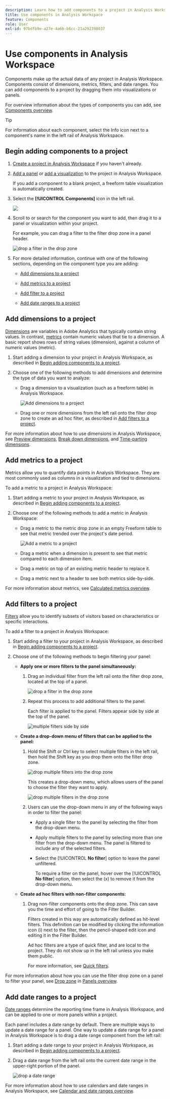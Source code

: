 ```yaml
---
description: Learn how to add components to a project in Analysis Workspace
title: Use components in Analysis Workspace
feature: Components
role: User
exl-id: 97bdfb9e-a27e-4a6b-b6cc-21a292398037
---
```

# Use components in Analysis Workspace

Components make up the actual data of any project in Analysis Workspace. Components consist of dimensions, metrics, filters, and date ranges. You can add components to a project by dragging them into visualizations or panels.

For overview information about the types of components you can add, see [Components overview](/help/components/overview.md).

>[!TIP]
>
>For information about each component, select the Info icon next to a component's name in the left rail of Analysis Workspace.

## Begin adding components to a project

1. [Create a project in Analysis Workspace](/help/analysis-workspace/build-workspace-project/create-projects.md) if you haven't already.

1. [Add a panel](/help/analysis-workspace/c-panels/panels.md) or [add a visualization](/help/analysis-workspace/visualizations/freeform-analysis-visualizations.md#add-visualizations-to-a-panel) to the project in Analysis Workspace. 

   If you add a component to a blank project, a freeform table visualization is automatically created.

1. Select the **[!UICONTROL Components]** icon in the left rail.

   ![](assets/build-components.png)

1. Scroll to or search for the component you want to add, then drag it to a panel or visualization within your project. 

   For example, you can drag a filter to the filter drop zone in a panel header.

   ![drop a filter in the drop zone](assets/filter-dropzone.png)

1. For more detailed information, continue with one of the following sections, depending on the component type you are adding:

   * [Add dimensions to a project](#add-dimensions-to-a-project)

   * [Add metrics to a project](#add-metrics-to-a-project)

   * [Add filter to a project](#add-filters-to-a-project)

   * [Add date ranges to a project](#add-date-ranges-to-a-project)

## Add dimensions to a project

[Dimensions](/help/components/dimensions/overview.md) are variables in Adobe Analytics that typically contain string values. In contrast, [metrics](/help/components/calc-metrics/calc-metr-overview.md) contain numeric values that tie to a dimension. A basic report shows rows of string values (dimension), against a column of numeric values (metric).

1. Start adding a dimension to your project in Analysis Workspace, as described in [Begin adding components to a project](#begin-adding-components-to-a-project).

1. Choose one of the following methods to add dimensions and determine the type of data you want to analyze:

   * Drag a dimension to a visualization (such as a freeform table) in Analysis Workspace.

     ![Add dimensions to a project](assets/add-dimensions.png)
   
   * Drag one or more dimensions from the left rail onto the filter drop zone to create an ad hoc filter, as described in [Add filters to a project](#add-filters-to-a-project).

For more information about how to use dimensions in Analysis Workspace, see [Preview dimensions](/help/components/dimensions/view-dimensions.md), [Break down dimensions](/help/components/dimensions/t-breakdown-fa.md), and [Time-parting dimensions](/help/components/dimensions/time-parting-dimensions.md).

## Add metrics to a project

Metrics allow you to quantify data points in Analysis Workspace. They are most commonly used as columns in a visualization and tied to dimensions.

To add a metric to a project in Analysis Workspace:

1. Start adding a metric to your project in Analysis Workspace, as described in [Begin adding components to a project](#begin-adding-components-to-a-project).

1. Choose one of the following methods to add a metric in Analysis Workspace:

   * Drag a metric to the metric drop zone in an empty Freeform table to see that metric trended over the project's date period. 

     ![Add a metric to a project](assets/add-metrics.png)

   * Drag a metric when a dimension is present to see that metric compared to each dimension item. 

   * Drag a metric on top of an existing metric header to replace it.

   * Drag a metric next to a header to see both metrics side-by-side.

For more information about metrics, see [Calculated metrics overview](/help/components/calc-metrics/calc-metr-overview.md).

## Add filters to a project

[Filters](/help/components/filters/filters-overview.md) allow you to identify subsets of visitors based on characteristics or specific interactions.

To add a filter to a project in Analysis Workspace:

1. Start adding a filter to your project in Analysis Workspace, as described in [Begin adding components to a project](#begin-adding-components-to-a-project).

1. Choose one of the following methods to begin filtering your panel:

   * **Apply one or more filters to the panel simultaneously:**
   
     1. Drag an individual filter from the left rail onto the filter drop zone, located at the top of a panel. 

        ![drop a filter in the drop zone](assets/filter-dropzone.png)

     1. Repeat this process to add additional filters to the panel. 
   
        Each filter is applied to the panel. Filters appear side by side at the top of the panel. 

        ![multiple filters side by side](assets/filter-multiple.png)     

   * **Create a drop-down menu of filters that can be applied to the panel:** 
   
     1. Hold the Shift or Ctrl key to select multiple filters in the left rail, then hold the Shift key as you drop them onto the filter drop zone.

        ![drop multiple filters into the drop zone](assets/filter-dropzone-multiple.png)

        This creates a drop-down menu, which allows users of the panel to choose the filter they want to apply. 

        ![drop multiple filters in the drop zone](assets/filter-dropdown-multiple.png)

     1. Users can use the drop-down menu in any of the following ways in order to filter the panel:
     
        * Apply a single filter to the panel by selecting the filter from the drop-down menu.

        * Apply multiple filters to the panel by selecting more than one filter from the drop-down menu. The panel is filtered to include any of the selected filters. 
     
        * Select the [!UICONTROL **No filter**] option to leave the panel unfiltered. 
     
          To require a filter on the panel, hover over the [!UICONTROL **No filter**] option, then select the (x) to remove it from the drop-down menu. 

   * **Create ad hoc filters with non-filter components:**
   
     1. Drag non-filter components onto the drop zone. This can save you the time and effort of going to the Filter Builder. 
     
        Filters created in this way are automatically defined as hit-level filters. This definition can be modified by clicking the information icon (i) next to the filter, then the pencil-shaped edit icon and editing it in the Filter Builder.

        Ad hoc filters are a type of quick filter, and are local to the project. They do not show up in the left rail unless you make them public.

        For more information, see [Quick filters](/help/components/filters/quick-filters.md).

For more information about how you can use the filter drop zone on a panel to filter your panel, see [Drop zone](/help/analysis-workspace/c-panels/panels.md#drop-zone) in [Panels overview](/help/analysis-workspace/c-panels/panels.md).

## Add date ranges to a project

[Date ranges](/help/components/date-ranges/custom-date-ranges.md) determine the reporting time frame in Analysis Workspace, and can be applied to one or more panels within a project.

Each panel includes a date range by default. There are multiple ways to update a date range for a panel. One way to update a date range for a panel in Analysis Workspace is to drag a date range component from the left rail:

1. Start adding a date range to your project in Analysis Workspace, as described in [Begin adding components to a project](#begin-adding-components-to-a-project).

1. Drag a date range from the left rail onto the current date range in the upper-right portion of the panel.

     ![drop a date range](assets/daterange-drop.png)

For more information about how to use calendars and date ranges in Analysis Workspace, see [Calendar and date ranges overview](/help/components/date-ranges/custom-date-ranges.md).
